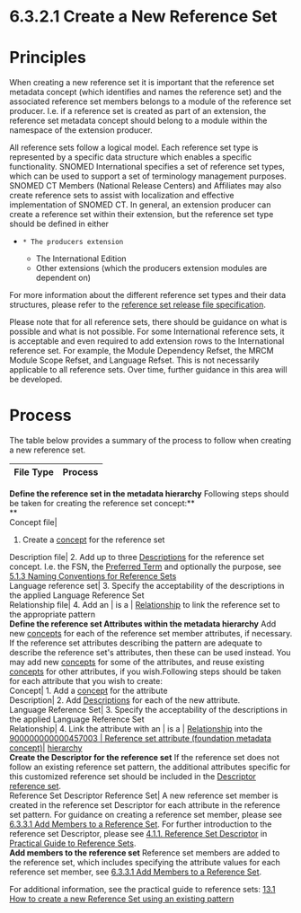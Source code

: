 # 6.3.2.1 Create a New Reference Set

# Principles

When creating a new reference set it is important that the reference set metadata concept (which identifies and names the reference set) and the associated reference set members belongs to a module of the reference set producer. I.e. if a reference set is created as part of an extension, the reference set metadata concept should belong to a module within the namespace of the extension producer. 

All reference sets follow a logical model. Each reference set type is represented by a specific data structure which enables a specific functionality. SNOMED International specifies a set of reference set types, which can be used to support a set of terminology management purposes. SNOMED CT Members (National Release Centers) and Affiliates may also create reference sets to assist with localization and effective implementation of SNOMED CT. In general, an extension producer can create a reference set within their extension, but the reference set type should be defined in either

  *     * The producers extension
    * The International Edition
    * Other extensions (which the producers extension modules are dependent on)

For more information about the different reference set types and their data structures, please refer to the [reference set release file specification](https://confluence.ihtsdotools.org/display/DOCRELFMT/5+Reference+Set+Release+Files+Specification).

Please note that for all reference sets, there should be guidance on what is possible and what is not possible. For some International reference sets, it is acceptable and even required to add extension rows to the International reference set. For example, the Module Dependency Refset, the MRCM Module Scope Refset, and Language Refset. This is not necessarily applicable to all reference sets. Over time, further guidance in this area will be developed.

# Process

The table below provides a summary of the process to follow when creating a new reference set. 

File Type| Process  
---|---  
**Define the reference set in the metadata hierarchy** Following steps should be taken for creating the reference set concept:**  
**  
Concept file| 

  1. Create a [concept](https://confluence.ihtsdotools.org/display/DOCGLOSS/concept "Glossary link: concept") for the reference set

  
Description file| 2\. Add up to three [Descriptions](https://confluence.ihtsdotools.org/display/DOCGLOSS/Description "Glossary link: Descriptions") for the reference set concept. I.e. the FSN, the [Preferred Term](https://confluence.ihtsdotools.org/display/DOCGLOSS/Preferred+Term "Glossary link: Preferred Term") and optionally the purpose, see [5.1.3 Naming Conventions for Reference Sets](https://confluence.ihtsdotools.org/display/DOCRELFMT/5.1.3+Naming+Conventions+for+Reference+Sets)  
Language reference set| 3\. Specify the acceptability of the descriptions in the applied Language Reference Set   
Relationship file| 4\. Add an | is a | [Relationship](https://confluence.ihtsdotools.org/display/DOCGLOSS/Relationship "Glossary link: Relationship") to link the reference set to the appropriate pattern  
**Define the reference set Attributes within the metadata hierarchy** Add new [concepts](https://confluence.ihtsdotools.org/display/DOCGLOSS/concept "Glossary link: concepts") for each of the reference set member attributes, if necessary. If the reference set attributes describing the pattern are adequate to describe the reference set's attributes, then these can be used instead. You may add new [concepts](https://confluence.ihtsdotools.org/display/DOCGLOSS/concept "Glossary link: concepts") for some of the attributes, and reuse existing [concepts](https://confluence.ihtsdotools.org/display/DOCGLOSS/concept "Glossary link: concepts") for other attributes, if you wish.Following steps should be taken for each attribute that you wish to create:  
Concept| 1\. Add a [concept](https://confluence.ihtsdotools.org/display/DOCGLOSS/concept "Glossary link: concept") for the attribute  
Description| 2\. Add [Descriptions](https://confluence.ihtsdotools.org/display/DOCGLOSS/Description "Glossary link: Descriptions") for each of the new attribute.  
Language Reference Set| 3\. Specify the acceptability of the descriptions in the applied Language Reference Set   
Relationship| 4\. Link the attribute with an | is a | [Relationship](https://confluence.ihtsdotools.org/display/DOCGLOSS/Relationship "Glossary link: Relationship") into the [ 900000000000457003 | Reference set attribute (foundation metadata concept)|](http://snomed.info/id/900000000000457003 "900000000000457003 | Reference set attribute \(foundation metadata concept\) |") [hierarchy](https://confluence.ihtsdotools.org/display/DOCGLOSS/hierarchy "Glossary link: hierarchy")  
**Create the Descriptor for the reference set** If the reference set does not follow an existing reference set pattern, the additional attributes specific for this customized reference set should be included in the [Descriptor reference set](https://confluence.ihtsdotools.org/display/DOCRELFMT/5.1.2.+Extending+the+Basic+Reference+Set+Member+File+Format).  
Reference Set Descriptor Reference Set| A new reference set member is created in the reference set Descriptor for each attribute in the reference set pattern. For guidance on creating a reference set member, please see [6.3.3.1 Add Members to a Reference Set](6.3.3.1-Add-Members-to-a-Reference-Set_59343436.html). For further introduction to the reference set Descriptor, please see [4.1.1. Reference Set Descriptor](4.1.1.-Reference-Set-Descriptor_35985487.html) in [Practical Guide to Reference Sets](Practical-Guide-to-Reference-Sets_31981849.html).  
**Add members to the reference set** Reference set members are added to the reference set, which includes specifying the attribute values for each reference set member, see [6.3.3.1 Add Members to a Reference Set](6.3.3.1-Add-Members-to-a-Reference-Set_59343436.html).  
  
For additional information, see the practical guide to reference sets: [13.1 How to create a new Reference Set using an existing pattern](/pages/createpage.action?spaceKey=DOCTSG&title=13.1+How+to+create+a+new+Reference+Set+using+an+existing+pattern)
